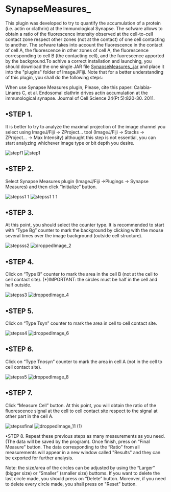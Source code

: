 # SynapseMeasures_

This plugin was developed to try to quantify the accumulation of a protein (i.e. actin or clathrin) at the Immunological Synapse. The sofware allows to obtain a ratio of the fluorescence intensity observed at the cell-to-cell contact zone respect other zones (not at the contact) of one cell contacting to another. The sofware takes into account the fluorescence in the contact of cell A, the fluorescence in other zones of cell A, the fluorescence corresponding to cell B (the contacting cell), and the fuorescence apported by the background.To achive a correct installation and launching, you should download the one single JAR file [SynapseMeasures_.jar](https://github.com/anaacayuela/SynapseMeasures_/releases/download/1.0/SynapseMeasures_.jar) and place it into the "plugins" folder of ImageJ/Fiji. Note that for a better understanding of this plugin, you shall do the following steps:

When use Synapse Measures plugin, Please, cite this paper: Calabia-Linares C, et al. Endosomal clathrin drives actin accumulation at the immunological synapse. Journal of Cell Science 24(Pt 5):820-30. 2011.

## •STEP 1.
It is better to try to analyze the maximal projection of the image channel you select using ImageJ/Fiji -> ZProject... tool (ImageJ/Fiji -> Stacks -> ZProject... -> Max Intensity) althought this step is not essential, you can start analyzing whichever image type or bit depth you desire.

![stepf1](https://user-images.githubusercontent.com/54528366/65420797-55a9c100-de02-11e9-8da1-ebc9c0072071.png)
![step1](https://user-images.githubusercontent.com/54528366/65420841-6fe39f00-de02-11e9-8d45-4fb483803871.jpg)

## •STEP 2.
Select Synapse Measures plugin (ImageJ/Fiji ->Plugings -> Synapse Measures) and then click “Initialize” button.

![stepss1 1](https://user-images.githubusercontent.com/54528366/65420947-c355ed00-de02-11e9-99bd-cb1386c831ae.png)
![stepss1 1 1](https://user-images.githubusercontent.com/54528366/65421106-36f7fa00-de03-11e9-82e9-38db99b7eca5.png)

## •STEP 3.
At this point, you should select the counter type. It is recommended to start with “Type Bg” counter to mark the background by clicking with the mouse several times over the image background (outside cell structure).

![stepsss2](https://user-images.githubusercontent.com/54528366/65421200-758db480-de03-11e9-8095-f20655215e9a.png)
![droppedImage_2](https://user-images.githubusercontent.com/54528366/65421254-981fcd80-de03-11e9-957c-8c015f80b03a.jpg)

## •STEP 4. 
Click on “Type B” counter to mark the area in the cell B (not at the cell to cell contact site). (*)IMPORTANT: the circles must be half in the cell and half outside.

![stepss3](https://user-images.githubusercontent.com/54528366/65421324-bede0400-de03-11e9-957a-100fee287c70.png)
![droppedImage_4](https://user-images.githubusercontent.com/54528366/65421365-d1f0d400-de03-11e9-8d37-a4fe4b0f2b89.jpg)

## •STEP 5. 
Click on “Type Tsyn” counter to mark the area in cell to cell contact site.

![stepss4](https://user-images.githubusercontent.com/54528366/65421428-fc429180-de03-11e9-8983-810beef3f963.png)
![droppedImage_6](https://user-images.githubusercontent.com/54528366/65421453-0bc1da80-de04-11e9-906a-81b6b8bb6a2e.jpg)

## •STEP 6. 
Click on “Type Tnosyn” counter to mark the area in cell A (not in the  cell to cell contact site).

![stepss5](https://user-images.githubusercontent.com/54528366/65421533-3c097900-de04-11e9-9048-6bc138a5e02c.png)
![droppedImage_8](https://user-images.githubusercontent.com/54528366/65421556-4af02b80-de04-11e9-84a7-5c28eeb4db85.jpg)

## •STEP 7.
Click “Measure Cell” button. At this point, you will obtain the ratio of the fluorescence signal at the cell to cell contact site respect to the signal at other part in the cell A.

![stepssfinal](https://user-images.githubusercontent.com/54528366/65421705-af12ef80-de04-11e9-8db5-fb18357092f6.png)
![droppedImage_11 (1)](https://user-images.githubusercontent.com/54528366/65421731-c356ec80-de04-11e9-842f-fc641c00aa72.jpg)

•STEP 8. Repeat these previous steps as many measurements as you need. (The data will be saved by the program). Once finish, press on “Final Measure” button. The data corresponding to the “Ratio” from all measurements will appear in a new window called "Results" and they can be exported for further analysis.

Note: the size/area of the circles can be adjusted by using the “Larger” (bigger size) or “Smaller” (smaller size) buttoms. If you want to delete the last circle made, you should press on “Delete” button. Moreover, if you need to delete every circle made, you shall press on "Reset" button.
